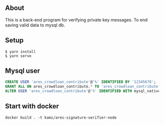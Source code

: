 ## About
This is a back-end program for verifying private key messages.
To end saving valid data to mysql db.
## Setup 
```
$ yarn install
$ yarn serve
```


## Mysql user
```sql
CREATE USER 'ares_crowdloan_contribute'@'%' IDENTIFIED BY '12345678';
GRANT ALL ON ares_crowdloan_contribute.* TO 'ares_crowdloan_contribute'@'%';
ALTER USER 'ares_crowdloan_contribute'@'%' IDENTIFIED WITH mysql_native_password BY '12345678';
```

## Start with docker 
```angular2html
docker build . -t kami/ares-signature-verifier-node
```
